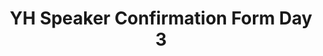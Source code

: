 ---
title: YH Speaker Confirmation Form Day 3
redirect_to: https://docs.google.com/document/d/1um60Y7WLnhFAdsYD6t3vhOY6TaEmYUby/edit?usp=sharing&ouid=105124825233983332186&rtpof=true&sd=true
redirect_from: 
  - /YHSpeakerConfirmationDay3
  - /yhspeakerconfirmationday3
---